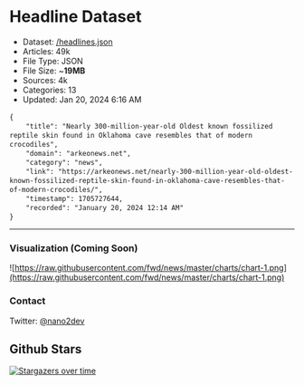 # Headline Dataset

- Dataset: [/headlines.json](https://raw.githubusercontent.com/fwd/news/master/headlines.json) 
- Articles: 49k
- File Type: JSON
- File Size: ~**19MB**
- Sources: 4k
- Categories: 13
- Updated: Jan 20, 2024 6:16 AM

```
{
    "title": "Nearly 300-million-year-old Oldest known fossilized reptile skin found in Oklahoma cave resembles that of modern crocodiles",
    "domain": "arkeonews.net",
    "category": "news",
    "link": "https://arkeonews.net/nearly-300-million-year-old-oldest-known-fossilized-reptile-skin-found-in-oklahoma-cave-resembles-that-of-modern-crocodiles/",
    "timestamp": 1705727644,
    "recorded": "January 20, 2024 12:14 AM"
}
```

---

### Visualization (Coming Soon)

![https://raw.githubusercontent.com/fwd/news/master/charts/chart-1.png](https://raw.githubusercontent.com/fwd/news/master/charts/chart-1.png)

### Contact 

Twitter: [@nano2dev](https://twitter.com/nano2dev)

## Github Stars

[![Stargazers over time](https://starchart.cc/fwd/news.svg)](https://starchart.cc/fwd/news)
